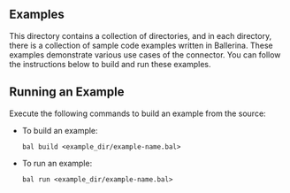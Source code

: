 ## Examples

This directory contains a collection of directories, and in each directory, there is a collection of sample code examples written in Ballerina. These examples demonstrate various use cases of the connector. You can follow the instructions below to build and run these examples.

## Running an Example

Execute the following commands to build an example from the source:

* To build an example:

  `bal build <example_dir/example-name.bal>`

* To run an example:

  `bal run <example_dir/example-name.bal>`
